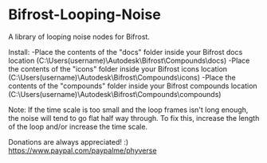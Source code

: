 # Bifrost-Looping-Noise
A library of looping noise nodes for Bifrost.

Install: 
-Place the contents of the "docs" folder inside your Bifrost docs location (C:\Users(username)\Autodesk\Bifrost\Compounds\docs)
-Place the contents of the "icons" folder inside your Bifrost icons location (C:\Users(username)\Autodesk\Bifrost\Compounds\icons)
-Place the contents of the "compounds" folder inside your Bifrost compounds location (C:\Users(username)\Autodesk\Bifrost\Compounds\compounds)

Note: If the time scale is too small and the loop frames isn't long enough, the noise will tend to go flat half way through. To fix this, increase the length of the loop and/or increase the time scale.

Donations are always appreciated! :) https://www.paypal.com/paypalme/phyverse
